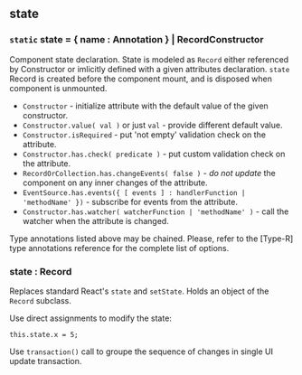 ## state 
### `static` state = { name : Annotation } | RecordConstructor

Component state declaration. State is modeled as `Record` either referenced by Constructor or imlicitly defined with a given attributes declaration.
`state` Record is created before the component mount, and is disposed when component is unmounted.

- `Constructor` - initialize attribute with the default value of the given constructor.
- `Constructor.value( val )` or just `val` - provide different default value.
- `Constructor.isRequired` - put 'not empty' validation check on the attribute.
- `Constructor.has.check( predicate )` - put custom validation check on the attribute.
- `RecordOrCollection.has.changeEvents( false )` - *do not update* the component on any inner changes of the attribute.
- `EventSource.has.events({ [ events ] : handlerFunction | 'methodName' })` - subscribe for events from the attribute.
- `Constructor.has.watcher( watcherFunction | 'methodName' )` - call the watcher when the attribute is changed.

Type annotations listed above may be chained. Please, refer to the [Type-R] type annotations reference for the complete list of options.

### state : Record

Replaces standard React's `state` and `setState`. Holds an object of the `Record` subclass.

Use direct assignments to modify the state:

    this.state.x = 5;

Use `transaction()` call to groupe the sequence of changes in single UI update transaction.
